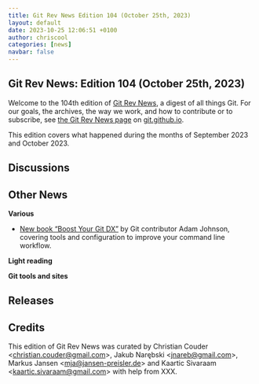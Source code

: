 ```yaml
---
title: Git Rev News Edition 104 (October 25th, 2023)
layout: default
date: 2023-10-25 12:06:51 +0100
author: chriscool
categories: [news]
navbar: false
---
```


## Git Rev News: Edition 104 (October 25th, 2023)

Welcome to the 104th edition of [Git Rev News](https://git.github.io/rev_news/rev_news/),
a digest of all things Git. For our goals, the archives, the way we work, and how to contribute or to
subscribe, see [the Git Rev News page](https://git.github.io/rev_news/rev_news/) on [git.github.io](http://git.github.io).

This edition covers what happened during the months of September 2023 and October 2023.

## Discussions

<!---
### General
-->

<!---
### Reviews
-->

<!---
### Support
-->

<!---
## Developer Spotlight:
-->

## Other News

__Various__
* [New book “Boost Your Git DX”](https://adamchainz.gumroad.com/l/bygdx) by Git contributor Adam Johnson, covering tools and configuration to improve your command line workflow.

__Light reading__

<!---
__Easy watching__
-->

__Git tools and sites__


## Releases


## Credits

This edition of Git Rev News was curated by
Christian Couder &lt;<christian.couder@gmail.com>&gt;,
Jakub Narębski &lt;<jnareb@gmail.com>&gt;,
Markus Jansen &lt;<mja@jansen-preisler.de>&gt; and
Kaartic Sivaraam &lt;<kaartic.sivaraam@gmail.com>&gt;
with help from XXX.
